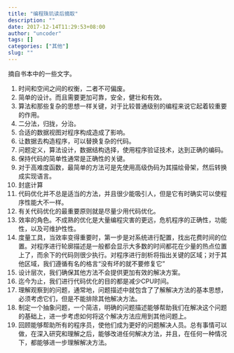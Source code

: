 ```yaml
---
title: "编程珠玑读后摘取"
description: ""
date: 2017-12-14T11:29:53+08:00
author: "uncoder"
tags: []
categories: ["其他"]
slug: ""
---
```

摘自书本中的一些文字。
<!--more-->

1. 时间和空间之间的权衡，二者不可偏废。
1. 简单的设计。而且需要更加可靠，安全，健壮和有效。
1. 算法和那些复杂的思想一样关键，对于比较普通级别的编程来说它起着较重要的作用。
1. 二分法，归拢，分治。
1. 合适的数据视图对程序构成造成了影响。
1. 让数据去构造程序，可以替换复杂的代码。
1. 问题定义，算法设计，数据结构选择，使用程序验证技术，达到正确的编码。
1. 保持代码的简单性通常是正确性的关键。
1. 对于高难度函数，最简单的方法可是先使用高级伪码为其描绘骨架，然后转换成实现语言。
1. 封底计算
1. 代码优化并不总是适当的方法，并且很少能吸引人，但是它有时确实可以使程序性能大不一样。
1. 有关代码优化的最重要原则就是尽量少用代码优化。
1. 效率的角色。不成熟的优化是大量编程灾害的更远，危机程序的正确性，功能性，以及可维护性性。
1. 度量工具，当效率变得重要时，第一步是对系统进行配置，找出花费时间的位置。对程序进行轮廓描述是一般都会显示大多数的时间都花在少量的热点位置上了，而余下的代码则很少执行。对程序进行剖析将指出关键的区域；对于其他区域，我们遵循有名的格言“没有坏的就不要修复它”
1. 设计层次，我们确保其他方法不会提供更加有效的解决方案。
1. 迄今为止，我们进行代码优化的目的都是减少CPU时间。
1. 理解观察到的问题，通常地，问题描述中就包含了了解解决方法的基本思想，必须考虑它们，但是不能排除其他解决方法。
1. 制定一个抽象问题，一个简洁，明确的问题描述能够帮助我们在解决这个问题的基础上，进一步考虑如何将这个解决方法应用到其他问题上。
1. 回顾能够帮助所有的程序员，使他们成为更好的问题解决人员。总有事情可以做，在深入研究和理解之后，能够改进任何解决方法，并且，在任何一种情况下，都能够进一步理解解决方法。